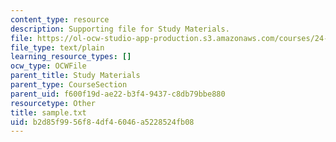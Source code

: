 ```yaml
---
content_type: resource
description: Supporting file for Study Materials.
file: https://ol-ocw-studio-app-production.s3.amazonaws.com/courses/24-964-topics-in-phonology-fall-2004/b2d85f9956f84df46046a5228524fb08_sample.txt
file_type: text/plain
learning_resource_types: []
ocw_type: OCWFile
parent_title: Study Materials
parent_type: CourseSection
parent_uid: f600f19d-ae22-b3f4-9437-c8db79bbe880
resourcetype: Other
title: sample.txt
uid: b2d85f99-56f8-4df4-6046-a5228524fb08
---
```

